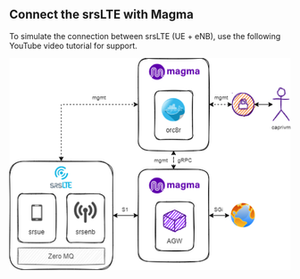 ## Connect the srsLTE with Magma
To simulate the connection between srsLTE (UE + eNB), use the following YouTube video tutorial for support.

[![srsLTE with Magma](../../diagrams/srsLTE_and_Magma_v1.6_simulation.drawio.png)](https://youtu.be/ve2jKymE-pI)
